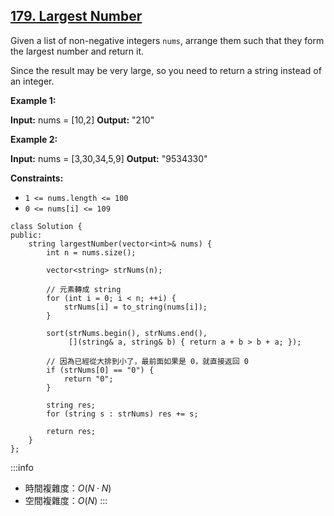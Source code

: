## [179\. Largest Number](https://leetcode.com/problems/largest-number/)

Given a list of non-negative integers `nums`, arrange them such that they form the largest number and return it.

Since the result may be very large, so you need to return a string instead of an integer.

**Example 1:**

**Input:** nums = \[10,2\]
**Output:** "210"

**Example 2:**

**Input:** nums = \[3,30,34,5,9\]
**Output:** "9534330"

**Constraints:**

-   `1 <= nums.length <= 100`
-   `0 <= nums[i] <= 109`

```cpp=
class Solution {
public:
    string largestNumber(vector<int>& nums) {
        int n = nums.size();

        vector<string> strNums(n);

        // 元素轉成 string
        for (int i = 0; i < n; ++i) {
            strNums[i] = to_string(nums[i]);
        }

        sort(strNums.begin(), strNums.end(),
             [](string& a, string& b) { return a + b > b + a; });

        // 因為已經從大排到小了，最前面如果是 0，就直接返回 0
        if (strNums[0] == "0") {
            return "0";
        }

        string res;
        for (string s : strNums) res += s;

        return res;
    }
};
```

:::info
- 時間複雜度：$O(N \cdot N)$
- 空間複雜度：$O(N)$
:::

